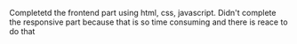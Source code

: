 Completetd the frontend part using html, css, javascript. Didn't complete the responsive part because that is so time consuming and there is reace to do that
